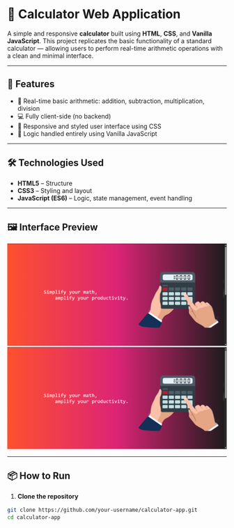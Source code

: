 # 🧮 Calculator Web Application

A simple and responsive **calculator** built using **HTML**, **CSS**, and **Vanilla JavaScript**. This project replicates the basic functionality of a standard calculator — allowing users to perform real-time arithmetic operations with a clean and minimal interface.

---

## 🚀 Features

- 🟰 Real-time basic arithmetic: addition, subtraction, multiplication, division
- 💻 Fully client-side (no backend)
- 🎨 Responsive and styled user interface using CSS
- 🧠 Logic handled entirely using Vanilla JavaScript

---

## 🛠️ Technologies Used

- **HTML5** – Structure  
- **CSS3** – Styling and layout  
- **JavaScript (ES6)** – Logic, state management, event handling

---

## 🖼️ Interface Preview

![Calculator UI](https://github.com/ShivendraSinha418/Calculator-using-JS/blob/main/calci1.png)
![Calculator UI](https://github.com/ShivendraSinha418/Calculator-using-JS/blob/main/calci1.png)

---

## 📦 How to Run

1. **Clone the repository**

```bash
git clone https://github.com/your-username/calculator-app.git
cd calculator-app


